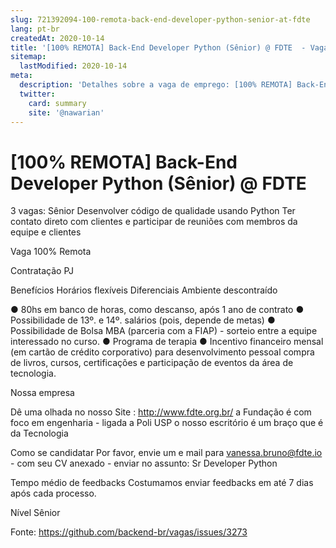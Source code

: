 ```yaml
---
slug: 721392094-100-remota-back-end-developer-python-senior-at-fdte
lang: pt-br
createdAt: 2020-10-14
title: '[100% REMOTA] Back-End Developer Python (Sênior) @ FDTE  - Vaga de Emprego'
sitemap:
  lastModified: 2020-10-14
meta:
  description: 'Detalhes sobre a vaga de emprego: [100% REMOTA] Back-End Developer Python (Sênior) @ FDTE '
  twitter:
    card: summary
    site: '@nawarian'
---
```


# [100% REMOTA] Back-End Developer Python (Sênior) @ FDTE 

3 vagas: Sênior
Desenvolver código de qualidade usando Python
Ter contato direto com clientes e participar de reuniões com membros da equipe e clientes

Vaga 100% Remota

Contratação
PJ

Benefícios
Horários flexíveis
Diferenciais
Ambiente descontraído

● 80hs em banco de horas, como descanso, após 1 ano de contrato
● Possibilidade de 13º. e 14º. salários (pois, depende de metas)
● Possibilidade de Bolsa MBA (parceria com a FIAP) - sorteio entre a equipe interessado no curso.
● Programa de terapia
● Incentivo financeiro mensal (em cartão de crédito corporativo) para desenvolvimento pessoal
compra de livros, cursos, certificações e participação de eventos da área de tecnologia.

Nossa empresa

Dê uma olhada no nosso Site : http://www.fdte.org.br/
a Fundação é com foco em engenharia - ligada a Poli USP
o nosso escritório é um braço que é da Tecnologia

Como se candidatar
Por favor, envie um e mail para vanessa.bruno@fdte.io - com seu CV anexado - enviar no assunto: Sr Developer Python

Tempo médio de feedbacks
Costumamos enviar feedbacks em até 7 dias após cada processo.

Nível Sênior

Fonte: https://github.com/backend-br/vagas/issues/3273